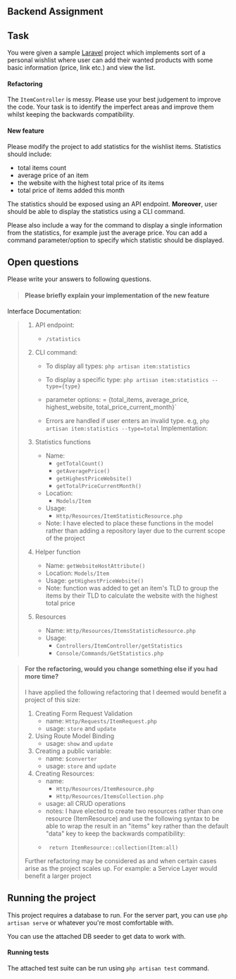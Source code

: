 ## Backend Assignment

## Task
You were given a sample [Laravel][laravel] project which implements sort of a personal wishlist
where user can add their wanted products with some basic information (price, link etc.) and
view the list.

#### Refactoring
The `ItemController` is messy. Please use your best judgement to improve the code. Your task
is to identify the imperfect areas and improve them whilst keeping the backwards compatibility.

#### New feature
Please modify the project to add statistics for the wishlist items. Statistics should include:

- total items count
- average price of an item
- the website with the highest total price of its items
- total price of items added this month

The statistics should be exposed using an API endpoint. **Moreover**, user should be able to
display the statistics using a CLI command.

Please also include a way for the command to display a single information from the statistics,
for example just the average price. You can add a command parameter/option to specify which
statistic should be displayed.

## Open questions
Please write your answers to following questions.

> #### Please briefly explain your implementation of the new feature
>
 Interface Documentation:
>   1. API endpoint:
>      - `/statistics`
>   2. CLI command: 
>      - To display all types: `php artisan item:statistics`
>      - To display a specific type: `php artisan item:statistics --type={type}`
>
>       - parameter options: = {total_items, average_price, highest_website, total_price_current_month}`
>      
>      - Errors are handled if user enters an invalid type. e.g, `php artisan item:statistics --type=total`
  Implementation:
>   1. Statistics functions
>       - Name:
>           - `getTotalCount()`
>           - `getAveragePrice()`
>           - `getHighestPriceWebsite()`
>           - `getTotalPriceCurrentMonth()`
>       - Location: 
>           - `Models/Item`
>       - Usage: 
>           - `Http/Resources/ItemStatisticResource.php`
>      - Note: I have elected to place these functions in the model rather than adding a repository layer due to the current scope of the project     
>   2. Helper function
>       - Name: `getWebsiteHostAttribute()`
>       - Location: `Models/Item`
>       - Usage: `getHighestPriceWebsite()` 
>       - Note: function was added to get an item's TLD to group the items by their TLD to calculate the website with the highest total price
>
>   2. Resources 
>       - Name: `Http/Resources/ItemsStatisticResource.php`
>       - Usage: 
>           - `Controllers/ItemController/getStatistics`
>           - `Console/Commands/GetStatistics.php`
>

> #### For the refactoring, would you change something else if you had more time? 
> I have applied the following refactoring that I deemed would benefit a project of this size:
> 1. Creating Form Request Validation 
>       - name: `Http/Requests/ItemRequest.php`
>       - usage: `store` and `update`
> 2. Using Route Model Binding
>       - usage: `show` and `update` 
> 3. Creating a public variable:
>       - name: `$converter`
>       - usage: `store` and `update` 
> 4. Creating Resources:
>       - name: 
>           - `Http/Resources/ItemResource.php`
>           - `Http/Resources/ItemsCollection.php`
>       - usage: all CRUD operations
>       - notes: I have elected to create two resources rather than one resource (ItemResource) and use the following syntax to be able to wrap the result in an "items" key rather than the default "data" key to keep the backwards compatibility: 
>       -      return ItemResource::collection(Item:all)
> Further refactoring may be considered as and when certain cases arise as the project scales up. 
> For example: a Service Layer would benefit a larger project

## Running the project
This project requires a database to run. For the server part, you can use `php artisan serve`
or whatever you're most comfortable with.

You can use the attached DB seeder to get data to work with.

#### Running tests
The attached test suite can be run using `php artisan test` command.

[laravel]: https://laravel.com/docs/8.x
